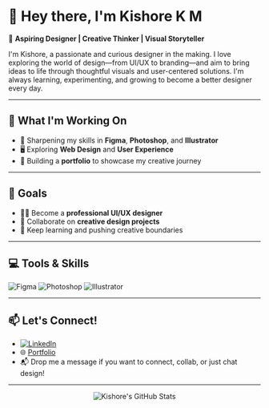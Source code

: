 
# 👋 Hey there, I'm Kishore K M

🎨 **Aspiring Designer | Creative Thinker | Visual Storyteller**

I'm Kishore, a passionate and curious designer in the making. I love exploring the world of design—from UI/UX to branding—and aim to bring ideas to life through thoughtful visuals and user-centered solutions. I'm always learning, experimenting, and growing to become a better designer every day.

---

## 🌱 What I'm Working On

- 🎨 Sharpening my skills in **Figma**, **Photoshop**, and **Illustrator**
- 🖥️ Exploring **Web Design** and **User Experience**
- 🧳 Building a **portfolio** to showcase my creative journey

---

## 🚀 Goals

- 🧑‍💻 Become a **professional UI/UX designer**
- 🤝 Collaborate on **creative design projects**
- 🌟 Keep learning and pushing creative boundaries

---

## 💻 Tools & Skills

![Figma](https://img.shields.io/badge/Figma-F24E1E?style=for-the-badge&logo=figma&logoColor=white)
![Photoshop](https://img.shields.io/badge/Adobe%20Photoshop-31A8FF?style=for-the-badge&logo=Adobe%20Photoshop&logoColor=white)
![Illustrator](https://img.shields.io/badge/Adobe%20Illustrator-FF9A00?style=for-the-badge&logo=Adobe%20Illustrator&logoColor=white)

---

## 📫 Let's Connect!

- [![LinkedIn](https://img.shields.io/badge/LinkedIn-Connect-blue?style=flat-square&logo=linkedin)](https://www.linkedin.com/in/kishore-k-m-4b6859266/)
- 🌐 [Portfolio](https://kishorekmportfolio.netlify.app/)  
- 📬 Drop me a message if you want to connect, collab, or just chat design!

---

<!-- GitHub Stats (optional) -->
<p align="center">
  <img src="https://github-readme-stats.vercel.app/api?username=Kmkishore05&show_icons=true&theme=radical" alt="Kishore's GitHub Stats" />
</p>

